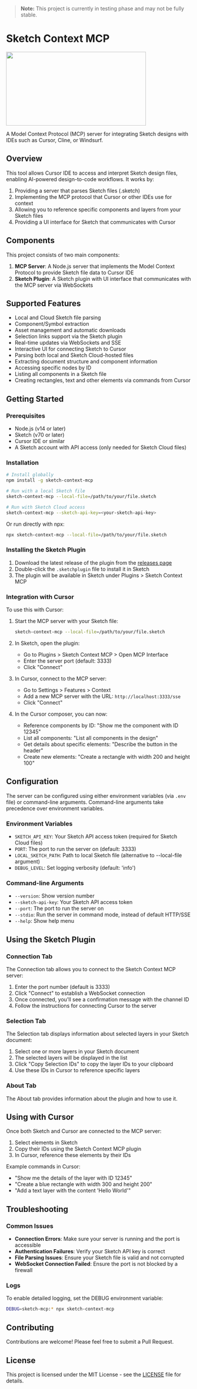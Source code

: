 > **Note:** This project is currently in testing phase and may not be fully stable.

# Sketch Context MCP

<a href="https://glama.ai/mcp/servers/@jshmllr/Sketch-Context-MCP">
  <img width="380" height="200" src="https://glama.ai/mcp/servers/@jshmllr/Sketch-Context-MCP/badge" />
</a>

A Model Context Protocol (MCP) server for integrating Sketch designs with IDEs such as Cursor, Cline, or Windsurf.

## Overview

This tool allows Cursor IDE to access and interpret Sketch design files, enabling AI-powered design-to-code workflows. It works by:

1. Providing a server that parses Sketch files (.sketch)
2. Implementing the MCP protocol that Cursor or other IDEs use for context
3. Allowing you to reference specific components and layers from your Sketch files
4. Providing a UI interface for Sketch that communicates with Cursor

## Components

This project consists of two main components:

1. **MCP Server**: A Node.js server that implements the Model Context Protocol to provide Sketch file data to Cursor IDE
2. **Sketch Plugin**: A Sketch plugin with UI interface that communicates with the MCP server via WebSockets

## Supported Features

- Local and Cloud Sketch file parsing
- Component/Symbol extraction
- Asset management and automatic downloads
- Selection links support via the Sketch plugin
- Real-time updates via WebSockets and SSE
- Interactive UI for connecting Sketch to Cursor
- Parsing both local and Sketch Cloud-hosted files
- Extracting document structure and component information
- Accessing specific nodes by ID
- Listing all components in a Sketch file
- Creating rectangles, text and other elements via commands from Cursor

## Getting Started

### Prerequisites

- Node.js (v14 or later)
- Sketch (v70 or later)
- Cursor IDE or similar
- A Sketch account with API access (only needed for Sketch Cloud files)

### Installation

```bash
# Install globally
npm install -g sketch-context-mcp

# Run with a local Sketch file
sketch-context-mcp --local-file=/path/to/your/file.sketch

# Run with Sketch Cloud access
sketch-context-mcp --sketch-api-key=<your-sketch-api-key>
```

Or run directly with npx:

```bash
npx sketch-context-mcp --local-file=/path/to/your/file.sketch
```

### Installing the Sketch Plugin

1. Download the latest release of the plugin from the [releases page](https://github.com/yourusername/sketch-context-mcp/releases)
2. Double-click the `.sketchplugin` file to install it in Sketch
3. The plugin will be available in Sketch under Plugins > Sketch Context MCP

### Integration with Cursor

To use this with Cursor:

1. Start the MCP server with your Sketch file:
   ```bash
   sketch-context-mcp --local-file=/path/to/your/file.sketch
   ```

2. In Sketch, open the plugin:
   - Go to Plugins > Sketch Context MCP > Open MCP Interface
   - Enter the server port (default: 3333)
   - Click "Connect"

3. In Cursor, connect to the MCP server:
   - Go to Settings > Features > Context
   - Add a new MCP server with the URL: `http://localhost:3333/sse`
   - Click "Connect"

4. In the Cursor composer, you can now:
   - Reference components by ID: "Show me the component with ID 12345"
   - List all components: "List all components in the design"
   - Get details about specific elements: "Describe the button in the header"
   - Create new elements: "Create a rectangle with width 200 and height 100"

## Configuration

The server can be configured using either environment variables (via `.env` file) or command-line arguments. Command-line arguments take precedence over environment variables.

### Environment Variables

* `SKETCH_API_KEY`: Your Sketch API access token (required for Sketch Cloud files)
* `PORT`: The port to run the server on (default: 3333)
* `LOCAL_SKETCH_PATH`: Path to local Sketch file (alternative to --local-file argument)
* `DEBUG_LEVEL`: Set logging verbosity (default: 'info')

### Command-line Arguments

* `--version`: Show version number
* `--sketch-api-key`: Your Sketch API access token
* `--port`: The port to run the server on
* `--stdio`: Run the server in command mode, instead of default HTTP/SSE
* `--help`: Show help menu

## Using the Sketch Plugin

### Connection Tab

The Connection tab allows you to connect to the Sketch Context MCP server:

1. Enter the port number (default is 3333)
2. Click "Connect" to establish a WebSocket connection
3. Once connected, you'll see a confirmation message with the channel ID
4. Follow the instructions for connecting Cursor to the server

### Selection Tab

The Selection tab displays information about selected layers in your Sketch document:

1. Select one or more layers in your Sketch document
2. The selected layers will be displayed in the list
3. Click "Copy Selection IDs" to copy the layer IDs to your clipboard
4. Use these IDs in Cursor to reference specific layers

### About Tab

The About tab provides information about the plugin and how to use it.

## Using with Cursor

Once both Sketch and Cursor are connected to the MCP server:

1. Select elements in Sketch
2. Copy their IDs using the Sketch Context MCP plugin
3. In Cursor, reference these elements by their IDs

Example commands in Cursor:

- "Show me the details of the layer with ID 12345"
- "Create a blue rectangle with width 300 and height 200"
- "Add a text layer with the content 'Hello World'"

## Troubleshooting

### Common Issues

- **Connection Errors**: Make sure your server is running and the port is accessible
- **Authentication Failures**: Verify your Sketch API key is correct
- **File Parsing Issues**: Ensure your Sketch file is valid and not corrupted
- **WebSocket Connection Failed**: Ensure the port is not blocked by a firewall

### Logs

To enable detailed logging, set the DEBUG environment variable:

```bash
DEBUG=sketch-mcp:* npx sketch-context-mcp
```

## Contributing

Contributions are welcome! Please feel free to submit a Pull Request.

## License

This project is licensed under the MIT License - see the [LICENSE](LICENSE) file for details.